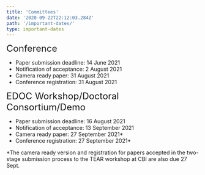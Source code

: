 ```yaml
---
title: 'Committees'
date: '2020-09-22T22:12:03.284Z'
path: '/important-dates/'
type: important-dates
---
```


<div style="font-size:18pt;">Conference</div>

- Paper submission deadline: 14 June 2021
- Notification of acceptance:  2 August 2021
- Camera ready paper:  31 August 2021
- Conference registration: 31 August 2021

<div style="font-size:18pt;">EDOC Workshop/Doctoral Consortium/Demo</div>

- Paper submission deadline:  16 August 2021
- Notification of acceptance:  13 September 2021
- Camera ready paper:  27 September 2021*
- Conference registration: 27 September 2021*

*The camera ready version and registration for papers accepted in the two-stage submission process to the TEAR workshop at CBI are also due 27 Sept. 
